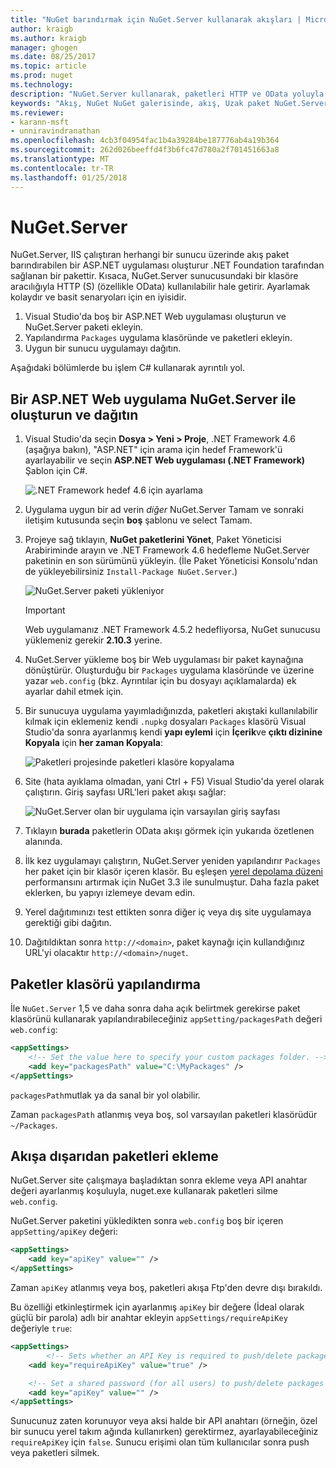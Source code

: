 ```yaml
---
title: "NuGet barındırmak için NuGet.Server kullanarak akışları | Microsoft Docs"
author: kraigb
ms.author: kraigb
manager: ghogen
ms.date: 08/25/2017
ms.topic: article
ms.prod: nuget
ms.technology: 
description: "NuGet.Server kullanarak, paketleri HTTP ve OData yoluyla kullanılabilir hale getirme IIS çalıştıran herhangi bir sunucuda nasıl oluşturulacağı ve bir NuGet paketi konak akış."
keywords: "Akış, NuGet NuGet galerisinde, akış, Uzak paket NuGet.Server"
ms.reviewer:
- karann-msft
- unniravindranathan
ms.openlocfilehash: 4cb3f04954fac1b4a39284be187776ab4a19b364
ms.sourcegitcommit: 262d026beeffd4f3b6fc47d780a2f701451663a8
ms.translationtype: MT
ms.contentlocale: tr-TR
ms.lasthandoff: 01/25/2018
---
```

# <a name="nugetserver"></a>NuGet.Server

NuGet.Server, IIS çalıştıran herhangi bir sunucu üzerinde akış paket barındırabilen bir ASP.NET uygulaması oluşturur .NET Foundation tarafından sağlanan bir pakettir. Kısaca, NuGet.Server sunucusundaki bir klasöre aracılığıyla HTTP (S) (özellikle OData) kullanılabilir hale getirir. Ayarlamak kolaydır ve basit senaryoları için en iyisidir.

1. Visual Studio'da boş bir ASP.NET Web uygulaması oluşturun ve NuGet.Server paketi ekleyin.
1. Yapılandırma `Packages` uygulama klasöründe ve paketleri ekleyin.
1. Uygun bir sunucu uygulamayı dağıtın.

Aşağıdaki bölümlerde bu işlem C# kullanarak ayrıntılı yol.

## <a name="create-and-deploy-an-aspnet-web-application-with-nugetserver"></a>Bir ASP.NET Web uygulama NuGet.Server ile oluşturun ve dağıtın

1. Visual Studio'da seçin **Dosya > Yeni > Proje**, .NET Framework 4.6 (aşağıya bakın), "ASP.NET" için arama için hedef Framework'ü ayarlayabilir ve seçin **ASP.NET Web uygulaması (.NET Framework)** Şablon için C#.

    ![.NET Framework hedef 4.6 için ayarlama](media/Hosting_01-NuGet.Server-Set4.6.png)

1. Uygulama uygun bir ad verin *diğer* NuGet.Server Tamam ve sonraki iletişim kutusunda seçin **boş** şablonu ve select Tamam.

1. Projeye sağ tıklayın, **NuGet paketlerini Yönet**, Paket Yöneticisi Arabiriminde arayın ve .NET Framework 4.6 hedefleme NuGet.Server paketinin en son sürümünü yükleyin. (İle Paket Yöneticisi Konsolu'ndan de yükleyebilirsiniz `Install-Package NuGet.Server`.)

    ![NuGet.Server paketi yükleniyor](media/Hosting_02-NuGet.Server-Package.png)

    > [!Important]
    > Web uygulamanız .NET Framework 4.5.2 hedefliyorsa, NuGet sunucusu yüklemeniz gerekir **2.10.3** yerine.

1. NuGet.Server yükleme boş bir Web uygulaması bir paket kaynağına dönüştürür. Oluşturduğu bir `Packages` uygulama klasöründe ve üzerine yazar `web.config` (bkz. Ayrıntılar için bu dosyayı açıklamalarda) ek ayarlar dahil etmek için.

1. Bir sunucuya uygulama yayımladığınızda, paketleri akıştaki kullanılabilir kılmak için eklemeniz kendi `.nupkg` dosyaları `Packages` klasörü Visual Studio'da sonra ayarlanmış kendi **yapı eylemi** için **İçerik**ve **çıktı dizinine Kopyala** için **her zaman Kopyala**:

    ![Paketleri projesinde paketleri klasöre kopyalama](media/Hosting_03-NuGet.Server-Package-Folder.png)

1. Site (hata ayıklama olmadan, yani Ctrl + F5) Visual Studio'da yerel olarak çalıştırın. Giriş sayfası URL'leri paket akışı sağlar:

    ![NuGet.Server olan bir uygulama için varsayılan giriş sayfası](media/Hosting_04-NuGet.Server-FeedHomePage.png)

1. Tıklayın **burada** paketlerin OData akışı görmek için yukarıda özetlenen alanında.

1. İlk kez uygulamayı çalıştırın, NuGet.Server yeniden yapılandırır `Packages` her paket için bir klasör içeren klasör. Bu eşleşen [yerel depolama düzeni](http://blog.nuget.org/20151118/nuget-3.3.html#folder-based-repository-commands) performansını artırmak için NuGet 3.3 ile sunulmuştur. Daha fazla paket eklerken, bu yapıyı izlemeye devam edin.

1. Yerel dağıtımınızı test ettikten sonra diğer iç veya dış site uygulamaya gerektiği gibi dağıtın.
1. Dağıtıldıktan sonra `http://<domain>`, paket kaynağı için kullandığınız URL'yi olacaktır `http://<domain>/nuget`.

## <a name="configuring-the-packages-folder"></a>Paketler klasörü yapılandırma

İle `NuGet.Server` 1,5 ve daha sonra daha açık belirtmek gerekirse paket klasörünü kullanarak yapılandırabileceğiniz `appSetting/packagesPath` değeri `web.config`:

```xml
<appSettings>
    <!-- Set the value here to specify your custom packages folder. -->
    <add key="packagesPath" value="C:\MyPackages" />
</appSettings>
```

`packagesPath`mutlak ya da sanal bir yol olabilir.

Zaman `packagesPath` atlanmış veya boş, sol varsayılan paketleri klasörüdür `~/Packages`.

## <a name="adding-packages-to-the-feed-externally"></a>Akışa dışarıdan paketleri ekleme

NuGet.Server site çalışmaya başladıktan sonra ekleme veya API anahtar değeri ayarlanmış koşuluyla, nuget.exe kullanarak paketleri silme `web.config`.

NuGet.Server paketini yükledikten sonra `web.config` boş bir içeren `appSetting/apiKey` değeri:

```xml
<appSettings>
    <add key="apiKey" value="" />
</appSettings>
```

Zaman `apiKey` atlanmış veya boş, paketleri akışa Ftp'den devre dışı bırakıldı.

Bu özelliği etkinleştirmek için ayarlanmış `apiKey` bir değere (İdeal olarak güçlü bir parola) adlı bir anahtar ekleyin `appSettings/requireApiKey` değeriyle `true`:

```xml
<appSettings>
        <!-- Sets whether an API Key is required to push/delete packages -->
    <add key="requireApiKey" value="true" />

    <!-- Set a shared password (for all users) to push/delete packages -->
    <add key="apiKey" value="" />
</appSettings>
```

Sunucunuz zaten korunuyor veya aksi halde bir API anahtarı (örneğin, özel bir sunucu yerel takım ağında kullanırken) gerektirmez, ayarlayabileceğiniz `requireApiKey` için `false`. Sunucu erişimi olan tüm kullanıcılar sonra push veya paketleri silmek.